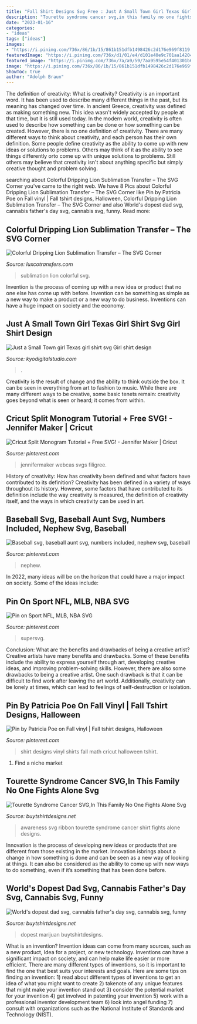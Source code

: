```yaml
---
title: "Fall Shirt Designs Svg Free : Just A Small Town Girl Texas Girl Shirt Svg Girl Shirt Design"
description: "Tourette syndrome cancer svg,in this family no one fights alone svg"
date: "2023-01-16"
categories:
- "ideas"
tags: ["ideas"]
images:
- "https://i.pinimg.com/736x/86/1b/15/861b151dfb1498426c2d176e969f8119.jpg"
featuredImage: "https://i.pinimg.com/736x/d1/01/e4/d101e40e9c701aa1420431f2b5f25786.jpg"
featured_image: "https://i.pinimg.com/736x/7a/a9/59/7aa9595e54f401301b6f799398d104ac.jpg"
image: "https://i.pinimg.com/736x/86/1b/15/861b151dfb1498426c2d176e969f8119.jpg"
ShowToc: true
author: "Adolph Braun"
---
```



The definition of creativity: What is creativity?
Creativity is an important word. It has been used to describe many different things in the past, but its meaning has changed over time. In ancient Greece, creativity was defined as making something new. This idea wasn't widely accepted by people at that time, but it is still used today. In the modern world, creativity is often used to describe how something can be done or how something can be created. However, there is no one definition of creativity. There are many different ways to think about creativity, and each person has their own definition. Some people define creativity as the ability to come up with new ideas or solutions to problems. Others may think of it as the ability to see things differently orto come up with unique solutions to problems. Still others may believe that creativity isn't about anything specific but simply creative thought and problem solving.

	

		
searching about Colorful Dripping Lion Sublimation Transfer – The SVG Corner you've came to the right web. We have 8 Pics about Colorful Dripping Lion Sublimation Transfer – The SVG Corner like Pin by Patricia Poe on Fall vinyl | Fall tshirt designs, Halloween, Colorful Dripping Lion Sublimation Transfer – The SVG Corner and also World&#039;s dopest dad svg, cannabis father&#039;s day svg, cannabis svg, funny. Read more:
		
    
## Colorful Dripping Lion Sublimation Transfer – The SVG Corner

<img loading=lazy src="https://cdn.shopify.com/s/files/1/1632/2597/products/5bbe91b6e93fa_1200x1200.png?v=1541131567" onerror="this.onerror=null;this.src='https://tse2.mm.bing.net/th?id=OIP.TN18QlJcRMropqne5LGTxwHaK-&amp;pid=15.1';" alt="Colorful Dripping Lion Sublimation Transfer – The SVG Corner">

_Source: luxcotransfers.com_

>sublimation lion colorful svg. 

	

Invention is the process of coming up with a new idea or product that no one else has come up with before. Invention can be something as simple as a new way to make a product or a new way to do business. Inventions can have a huge impact on society and the economy.

    
## Just A Small Town Girl Texas Girl Shirt Svg Girl Shirt Design

<img loading=lazy src="https://cdn.shopify.com/s/files/1/0067/6334/8019/products/il_fullxfull.1659481929_bbi6_1200x1200.jpg?v=1597406940" onerror="this.onerror=null;this.src='https://tse1.mm.bing.net/th?id=OIP.nQktrlwpFCwfzoXk0PbJSAHaHa&amp;pid=15.1';" alt="Just a Small Town girl Texas girl shirt svg Girl shirt design">

_Source: kyodigitalstudio.com_

>. 

	

Creativity is the result of change and the ability to think outside the box. It can be seen in everything from art to fashion to music. While there are many different ways to be creative, some basic tenets remain: creativity goes beyond what is seen or heard; it comes from within.

    
## Cricut Split Monogram Tutorial + Free SVG! - Jennifer Maker | Cricut

<img loading=lazy src="https://i.pinimg.com/736x/86/1b/15/861b151dfb1498426c2d176e969f8119.jpg" onerror="this.onerror=null;this.src='https://tse4.mm.bing.net/th?id=OIP.JyWUXtV-qw6Aw4ibsdokdgHaEp&amp;pid=15.1';" alt="Cricut Split Monogram Tutorial + Free SVG! - Jennifer Maker | Cricut">

_Source: pinterest.com_

>jennifermaker webcas svgs filigree. 

	

History of creativity: How has creativity been defined and what factors have contributed to its definition?
Creativity has been defined in a variety of ways throughout its history. However, some factors that have contributed to its definition include the way creativity is measured, the definition of creativity itself, and the ways in which creativity can be used in art.

    
## Baseball Svg, Baseball Aunt Svg, Numbers Included, Nephew Svg, Baseball

<img loading=lazy src="https://i.pinimg.com/736x/d1/01/e4/d101e40e9c701aa1420431f2b5f25786.jpg" onerror="this.onerror=null;this.src='https://tse4.mm.bing.net/th?id=OIP.vmGbrlq8BZfrYTMuF3LxawHaF7&amp;pid=15.1';" alt="Baseball svg, baseball aunt svg, numbers included, nephew svg, baseball">

_Source: pinterest.com_

>nephew. 

	

In 2022, many ideas will be on the horizon that could have a major impact on society. Some of the ideas include: 

    
## Pin On Sport NFL, MLB, NBA SVG

<img loading=lazy src="https://i.pinimg.com/736x/2a/b1/3f/2ab13f3bfecc0b279c679add3fac9ad0.jpg" onerror="this.onerror=null;this.src='https://tse1.mm.bing.net/th?id=OIP.caGtuQCelEmqgCal2COfMgAAAA&amp;pid=15.1';" alt="Pin on Sport NFL, MLB, NBA SVG">

_Source: pinterest.com_

>supersvg. 

	

Conclusion: What are the benefits and drawbacks of being a creative artist?
Creative artists have many benefits and drawbacks. Some of these benefits include the ability to express yourself through art, developing creative ideas, and improving problem-solving skills. However, there are also some drawbacks to being a creative artist. One such drawback is that it can be difficult to find work after leaving the art world. Additionally, creativity can be lonely at times, which can lead to feelings of self-destruction or isolation.

    
## Pin By Patricia Poe On Fall Vinyl | Fall Tshirt Designs, Halloween

<img loading=lazy src="https://i.pinimg.com/736x/7a/a9/59/7aa9595e54f401301b6f799398d104ac.jpg" onerror="this.onerror=null;this.src='https://tse2.mm.bing.net/th?id=OIP.I_SsYYeg6J9hIiIamZI1hQHaNL&amp;pid=15.1';" alt="Pin by Patricia Poe on Fall vinyl | Fall tshirt designs, Halloween">

_Source: pinterest.com_

>shirt designs vinyl shirts fall math cricut halloween tshirt. 

	

1. Find a niche market 

    
## Tourette Syndrome Cancer SVG,In This Family No One Fights Alone Svg

<img loading=lazy src="https://www.buytshirtdesigns.net/wp-content/uploads/2020/09/Display-Image-Etsy-314.jpg" onerror="this.onerror=null;this.src='https://tse4.mm.bing.net/th?id=OIP.It0AMo96Zx806LXatDCgmgHaF-&amp;pid=15.1';" alt="Tourette Syndrome Cancer SVG,In This Family No One Fights Alone Svg">

_Source: buytshirtdesigns.net_

>awareness svg ribbon tourette syndrome cancer shirt fights alone designs. 

	

Innovation is the process of developing new ideas or products that are different from those existing in the market. Innovation isbrings about a change in how something is done and can be seen as a new way of looking at things. It can also be considered as the ability to come up with new ways to do something, even if it’s something that has been done before.

    
## World&#039;s Dopest Dad Svg, Cannabis Father&#039;s Day Svg, Cannabis Svg, Funny

<img loading=lazy src="https://www.buytshirtdesigns.net/wp-content/uploads/2020/06/Untitled-1-20.jpg" onerror="this.onerror=null;this.src='https://tse2.mm.bing.net/th?id=OIP.ag5o4MCiS48EVy6jkN9xIwHaHa&amp;pid=15.1';" alt="World&#039;s dopest dad svg, cannabis father&#039;s day svg, cannabis svg, funny">

_Source: buytshirtdesigns.net_

>dopest marijuan buytshirtdesigns. 

	

What is an invention?
Invention ideas can come from many sources, such as a new product, Idea for a project, or new technology. Inventions can have a significant impact on society, and can help make life easier or more efficient. There are many different types of inventions, so it is important to find the one that best suits your interests and goals. Here are some tips on finding an invention: 1) read about different types of inventions to get an idea of what you might want to create 2) takenote of any unique features that might make your invention stand out 3) consider the potential market for your invention 4) get involved in patenting your invention 5) work with a professional inventor development team 6) look into angel funding 7) consult with organizations such as the National Institute of Standards and Technology (NIST).

